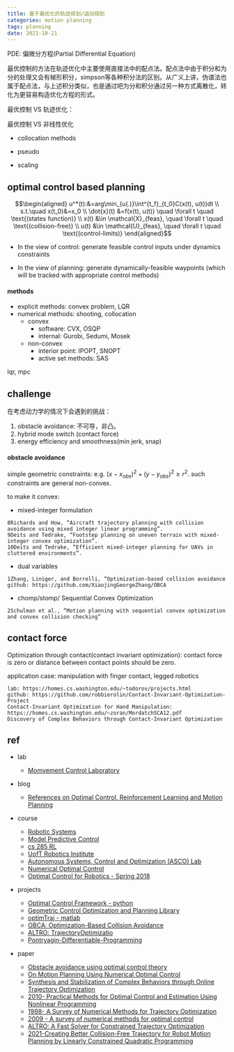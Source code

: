 ```yaml
---
title: 基于最优化的轨迹规划/运动规划 
categories: motion planning
tags: planning
date: 2021-10-21
---
```


PDE: 偏微分方程(Partial Differential Equation)

最优控制的方法在轨迹优化中主要使用直接法中的配点法。配点法中由于积分和为分的处理又会有梯形积分，simpson等各种积分法的区别。从广义上讲，伪谱法也属于配点法，与上述积分类似，也是通过吧为分和积分通过另一种方式离散化，转化为更容易构造优化方程的形式。

最优控制 VS 轨迹优化：

最优控制 VS 非线性优化

- collocation methods
- pseudo

- scaling


## optimal control based planning

$$\begin{aligned}
u^*(t):&=arg\min_{u(.)}\int^{t_f}_{t_0}C(x(t), u(t))dt  \\
s.t.\quad x(t_0)&=x_0   \\
\dot{x}(t) &=f(x(t), u(t))   \quad \forall t  \quad \text{(states function)} \\
x(t) &\in \mathcal{X}_{feas},  \quad \forall t \quad \text{(collision-free)} \\
u(t) &\in \mathcal{U}_{feas},  \quad \forall t \quad \text{(control-limits)} 
\end{aligned}$$

- In the view of control: generate feasible control inputs under dynamics constraints

- In the view of planning: generate dynamically-feasible waypoints (which will be tracked with appropriate control methods)

#### methods

- explicit methods: convex problem,  LQR
- numerical methods: shooting, collocation
    - convex
        - software: CVX, OSQP
        - internal: Gurobi, Sedumi, Mosek
    - non-convex
        - interior point: IPOPT, SNOPT
        - active  set methods: SAS


lqr, mpc

## challenge

在考虑动力学的情况下会遇到的挑战：

1. obstacle avoidance: 不可导，非凸。
2. hybrid mode switch (contact force)
3. energy efficiency and smoothness(min jerk, snap)

#### obstacle avoidance

simple geometric constraints: e.g. $(x-x_{obs})^2+(y-y_{obs})^2\geq r^2$. such constraints are general non-convex.

to make it convex:

- mixed-integer formulation

```
8Richards and How, “Aircraft trajectory planning with collision avoidance using mixed integer linear programming”.
9Deits and Tedrake, “Footstep planning on uneven terrain with mixed-integer convex optimization”.
10Deits and Tedrake, “Efficient mixed-integer planning for UAVs in cluttered environments”.
```

- dual variables

```
1Zhang, Liniger, and Borrelli, “Optimization-based collision avoidance
github: https://github.com/XiaojingGeorgeZhang/OBCA
```

- chomp/stomp/ Sequential Convex Optimization

```
2Schulman et al., “Motion planning with sequential convex optimization and convex collision checking”
```

## contact force

Optimization through contact(contact invariant optimization): contact force is zero or distance between contact points should be zero.

application case: manipulation with finger contact, legged robotics

```
lab: https://homes.cs.washington.edu/~todorov/projects.html
github: https://github.com/robbierolin/Contact-Invariant-Optimization-Project
Contact-Invariant Optimization for Hand Manipulation: https://homes.cs.washington.edu/~zoran/MordatchSCA12.pdf
Discovery of Complex Behaviors through Contact-Invariant Optimization
```

## ref

- lab
    - [Momvement Control Laboratory](https://homes.cs.washington.edu/~todorov/index.php?video=TassaICRA14&paper=Tassa,%20ICRA%202014)

- blog
    - [References on Optimal Control, Reinforcement Learning and Motion Planning](https://github.com/eleurent/phd-bibliography)

- course
    - [Robotic Systems](https://motion.cs.illinois.edu/RoboticSystems/)
    - [Model Predictive Control](http://cse.lab.imtlucca.it/~bemporad/mpc_course.html)
    - [cs 285 RL](http://rail.eecs.berkeley.edu/deeprlcourse-fa19/)
    - [UofT Robotics Institute](https://www.cs.toronto.edu/~florian/)
    - [Autonomous Systems, Control and Optimization (ASCO) Lab](https://asco.lcsr.jhu.edu/courses/)
    - [Numerical Optimal Control](https://www.syscop.de/teaching/ss2020/numerical-optimal-control-online)
    - [Optimal Control for Robotics - Spring 2018](https://github.com/MatthewPeterKelly/ME149_Spring2018)
- projects
    - [Optimal Control Framework - python](https://github.com/jhu-asco/optimal_control_framework)
    - [Geometric Control Optimization and Planning Library](https://github.com/jhu-asco/gcop)
    - [optimTraj - matlab](https://github.com/MatthewPeterKelly/OptimTraj)
    - [OBCA: Optimization-Based Collision Avoidance](https://github.com/XiaojingGeorgeZhang/OBCA)
    - [ALTRO: TrajectoryOptimizatio](https://github.com/RoboticExplorationLab/TrajectoryOptimization.jl)
    - [Pontryagin-Differentiable-Programming](https://github.com/wanxinjin/Pontryagin-Differentiable-Programming)
- paper
    - [Obstacle avoidance using optimal control theory](https://www.semanticscholar.org/paper/Obstacle-avoidance-using-optimal-control-theory-Hagenaars/7fc04bb7953ad69efdfe00721f589dce60e69f5f)
    - [On Motion Planning Using Numerical Optimal Control](http://liu.diva-portal.org/smash/get/diva2:1318297/FULLTEXT01.pdf)
    - [Synthesis and Stabilization of Complex Behaviors through Online Trajectory Optimization](https://homes.cs.washington.edu/~todorov/papers/TassaIROS12.pdf)
    - [2010- Practical Methods for Optimal Control and Estimation Using Nonlinear Programming]()
    - [1998- A Survey of Numerical Methods for Trajectory Optimization]()
    - [2009 - A survey of numerical methods for optimal control]()
    - [ALTRO: A Fast Solver for Constrained Trajectory Optimization](https://roboticexplorationlab.org/papers/altro-iros.pdf)
    - [2021-Creating Better Collision-Free Trajectory for Robot Motion Planning by Linearly Constrained Quadratic Programming](https://www.frontiersin.org/articles/10.3389/fnbot.2021.724116/full)